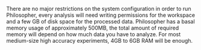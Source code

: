 There are no major restrictions on the system configuration in order to run Philosopher, every analysis will need writing permissions for the workspace and a few GB of disk space for the processed data. Philosopher has a basal memory usage of approximately 500MB, the total amount of required memory will depend on how much data you have to analyze. For most medium-size high accuracy experiments, 4GB to 6GB RAM will be enough.
